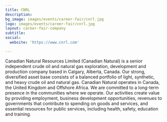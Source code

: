 ```yaml
---
title: CNRL
description: 
bg_image: images/events/career-fair/cnrl.jpg
logo: images/events/career-fair/cnrl.jpg
layout: career-fair-company
subtitle: 
social:
  website: 'https://www.cnrl.com'

---
```

Canadian Natural Resources Limited (Canadian Natural) is a senior independent crude oil and natural gas exploration, development and production company based in Calgary, Alberta, Canada. Our strong, diversified asset base consists of a balanced portfolio of light, synthetic, and heavy crude oil and natural gas. Canadian Natural operates in Canada, the United Kingdom and Offshore Africa. We are committed to a long-term presence in
the communities where we operate. Our activities create value by providing employment, business development opportunities, revenues to governments that contribute to spending on goods and services, and essential resources for public services, including
health, safety, education and training.

